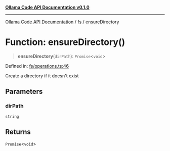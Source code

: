 [**Ollama Code API Documentation v0.1.0**](../../README.md)

***

[Ollama Code API Documentation](../../modules.md) / [fs](../README.md) / ensureDirectory

# Function: ensureDirectory()

> **ensureDirectory**(`dirPath`): `Promise`\<`void`\>

Defined in: [fs/operations.ts:46](https://github.com/erichchampion/ollama-code/blob/78170438060c778413879e5a38e477096b574d9c/ollama-code/src/fs/operations.ts#L46)

Create a directory if it doesn't exist

## Parameters

### dirPath

`string`

## Returns

`Promise`\<`void`\>
